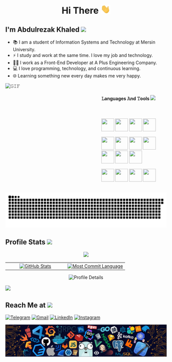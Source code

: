 <h1 align="Center" color="teal">  Hi There <img src="https://raw.githubusercontent.com/ABSphreak/ABSphreak/master/gifs/Hi.gif" width="30px"> </h1>

<p align="center" margin="10px">
<h2> I'm Abdulrezak Khaled  <img src="https://media.giphy.com/media/WUlplcMpOCEmTGBtBW/giphy.gif" width="30">  </h2>  
</div>


- 📚 I am a student of Information Systems and Technology at Mersin University.
- ⚡ I study and work at the same time. I love my job and technology.
- 👨‍💻 I work as a Front-End Developer at A Plus Engineering Company.
- 💻 I love programming, technology, and continuous learning.
- 🌐 Learning something new every day makes me very happy.



<a target="_blank"><img align="left" height="300" width="300" alt="𝙶𝙸𝙵" src="https://github.com/JayantGoel001/JayantGoel001/blob/master/GIF/github.gif"></a>
<br/>

<h4>𝙻anguages 𝙰nd 𝚃ools <img src = "https://media2.giphy.com/media/QssGEmpkyEOhBCb7e1/giphy.gif?cid=ecf05e47a0n3gi1bfqntqmob8g9aid1oyj2wr3ds3mg700bl&rid=giphy.gif" width = 20px> <h4/>  
<br/>
<br/>
<code><img height="40" width="40" src="https://www.vectorlogo.zone/logos/python/python-icon.svg"></code>
<code><img height="40" width="40" src="https://www.naveedashfaq.me/img/c++.png"></code>
<code><img height="40" width="40" src="https://cdn.iconscout.com/icon/free/png-256/javascript-2752148-2284965.png"></code>
<code><img height="40" width="40" src="https://cdn.iconscout.com/icon/free/png-256/typescript-3521778-2945272.png"></code>

<code><img height="40" width="40" src="https://cdn.iconscout.com/icon/free/png-256/html5-40-1175193.png"></code>
<code><img height="40" width="40" src="https://cdn.iconscout.com/icon/free/png-256/css-131-722685.png"></code>
<code><img height="40" width="40" src="https://cdn.iconscout.com/icon/free/png-256/react-4-1175110.png"></code>
<code><img height="40" width="40" src="https://cdn.iconscout.com/icon/free/png-256/redux-283024.png"></code>
<code><img height="40" width="40" src="https://www.vectorlogo.zone/logos/tailwindcss/tailwindcss-icon.svg"></code>
<code><img height="40" width="40" src="https://cdn.iconscout.com/icon/free/png-256/bootstrap-226077.png"></code>
<code><img height="40" width="40" src="https://cdn.iconscout.com/icon/free/png-256/figma-3521426-2944870.png"></code>

<code><img height="40" width="40" src="https://www.vectorlogo.zone/logos/github/github-icon.svg"></code>
<code><img height="40" width="40" src="https://cdn.iconscout.com/icon/free/png-256/git-17-1175218.png"></code>
<code><img height="40" width="40" src="https://www.vectorlogo.zone/logos/linux/linux-icon.svg"></code>
<code><img height="40" width="40" src="https://www.vectorlogo.zone/logos/opencv/opencv-icon.svg"></code>

<br/>

<a href="#">
  <img src="https://github.com/GovindSingh9447/GovindSingh9447/blob/main/github-contribution-grid-snake.svg" alt="𝙶𝚒𝚝𝚑𝚞𝚋 𝙲𝚘𝚗𝚝𝚛𝚒𝚋𝚞𝚝𝚒𝚘𝚗 𝙶𝚛𝚊𝚙𝚑">
</a>

<h2>Profile Stats <img src="https://media.giphy.com/media/iY8CRBdQXODJSCERIr/giphy.gif" width="30px">&nbsp;</h2>

<p  align="center">
<img src="https://user-images.githubusercontent.com/73097560/115834477-dbab4500-a447-11eb-908a-139a6edaec5c.gif">                  
<table border="0" align="center">
  <tr border="0">
    <td width="50%" align="center">
      <a href="https://github.com/Abdulrezak-halid">
        <img src="http://github-profile-summary-cards.vercel.app/api/cards/stats?username=Abdulrezak-halid&theme=2077" alt="GitHub Stats" />
      </a>
    </td>
    <td width="50%" align="center">
      <a href="https://github.com/Abdulrezak-halid">
        <img src="http://github-profile-summary-cards.vercel.app/api/cards/most-commit-language?username=Abdulrezak-halid&theme=2077" alt="Most Commit Language" />
      </a>
    </td>
  </tr>
</table>

<div align="center">
  <img src="https://github-profile-summary-cards.vercel.app/api/cards/profile-details?username=Abdulrezak-halid&theme=2077" alt="Profile Details">
</div>


<br>
<img src="https://user-images.githubusercontent.com/73097560/115834477-dbab4500-a447-11eb-908a-139a6edaec5c.gif">
</p>  


<h2>Reach Me at <a>
    <img src="https://github.com/JayantGoel001/JayantGoel001/blob/master/GIF/Handshake.gif" height="25px" style="max-width:100%;">
  </a></h2>

[![Telegram](https://img.shields.io/badge/-TELEGRAM-2CA5E0?style=for-the-badge&logo=telegram&logoColor=white)](https://t.me/ax729)
[![Gmail](https://img.shields.io/badge/-GMAIL-D14836?style=for-the-badge&logo=gmail&logoColor=white&link=mailto:abdulrezak.khaled@gmail.com)](mailto:abdulrezak.khaled@gmail.com)
[![LinkedIn](https://img.shields.io/badge/-LINKEDIN-0077B5?style=for-the-badge&logo=linkedin&logoColor=white)](https://www.linkedin.com/in/abdulrezak-khaled)
[![Instagram](https://img.shields.io/badge/Instagram-E4405F?style=for-the-badge&logo=instagram&logoColor=white)](https://www.instagram.com/abodk7aled/)



<a href="#">
<img src="https://github.com/GovindSingh9447/GovindSingh9447/blob/main/WEBP/footer.webp" alt="[footer]">
</a>
